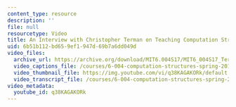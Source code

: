 ```yaml
---
content_type: resource
description: ''
file: null
resourcetype: Video
title: An Interview with Christopher Terman on Teaching Computation Structures
uid: 6b51b112-bd65-9ef1-947d-69b7a6dd049d
video_files:
  archive_url: https://archive.org/download/MIT6.004S17/MIT6_004S17_Terman_Interview_300k.mp4
  video_captions_file: /courses/6-004-computation-structures-spring-2017/c97be4ac6bde5e2180ca7e4fd6b5c47a_q38KAGAKORk.vtt
  video_thumbnail_file: https://img.youtube.com/vi/q38KAGAKORk/default.jpg
  video_transcript_file: /courses/6-004-computation-structures-spring-2017/014f250c8c6dbf7fe141cf84f65b3a41_q38KAGAKORk.pdf
video_metadata:
  youtube_id: q38KAGAKORk
---
```

